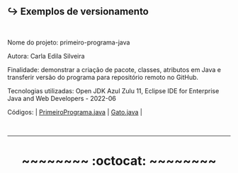 ## ↪️ Exemplos de versionamento  
</br>

Nome do projeto: primeiro-programa-java  

Autora: Carla Edila Silveira

Finalidade: demonstrar a criação de pacote, classes, atributos em Java e transferir versão do programa para repositório remoto no GitHub.

Tecnologias utilizadas: Open JDK Azul Zulu 11, Eclipse IDE for Enterprise Java and Web Developers - 2022-06

Códigos: | [PrimeiroPrograma.java](https://github.com/rosacarla/Teste-ide-eclipse/blob/master/src/br/com/dio/PrimeiroPrograma.java) | [Gato.java](https://github.com/rosacarla/Teste-ide-eclipse/tree/master/src/br/com/dio/model) |  

</br>

---


# <p align="center">~~~~~~~~ :octocat: ~~~~~~~~</p>
